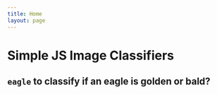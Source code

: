 ```yaml
---
title: Home
layout: page
---
```


# Simple JS Image Classifiers

## `eagle` to classify if an eagle is golden or bald?